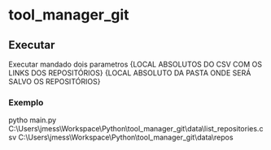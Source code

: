 # tool_manager_git

## Executar

Executar mandado dois parametros {LOCAL ABSOLUTOS DO CSV COM OS LINKS DOS REPOSITÓRIOS} {LOCAL ABSOLUTO DA PASTA ONDE SERÁ SALVO OS REPOSITÓRIOS}

### Exemplo

pytho main.py C:\Users\jmess\Workspace\Python\tool_manager_git\data\list_repositories.csv   C:\Users\jmess\Workspace\Python\tool_manager_git\data\repos

